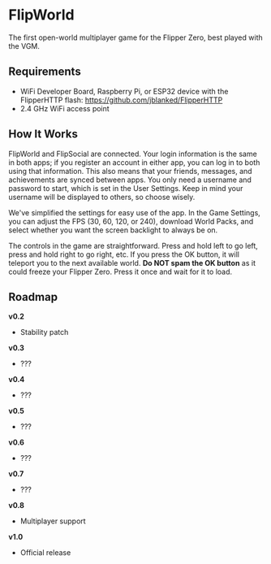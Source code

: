 # FlipWorld

The first open-world multiplayer game for the Flipper Zero, best played with the VGM.

## Requirements
- WiFi Developer Board, Raspberry Pi, or ESP32 device with the FlipperHTTP flash: https://github.com/jblanked/FlipperHTTP
- 2.4 GHz WiFi access point

## How It Works
FlipWorld and FlipSocial are connected. Your login information is the same in both apps; if you register an account in either app, you can log in to both using that information. This also means that your friends, messages, and achievements are synced between apps. You only need a username and password to start, which is set in the User Settings. Keep in mind your username will be displayed to others, so choose wisely.

We've simplified the settings for easy use of the app. In the Game Settings, you can adjust the FPS (30, 60, 120, or 240), download World Packs, and select whether you want the screen backlight to always be on.

The controls in the game are straightforward. Press and hold left to go left, press and hold right to go right, etc. If you press the OK button, it will teleport you to the next available world. **Do NOT spam the OK button** as it could freeze your Flipper Zero. Press it once and wait for it to load.

## Roadmap
**v0.2**
- Stability patch

**v0.3**
- ???

**v0.4**
- ???

**v0.5**
- ???

**v0.6**
- ???

**v0.7**
- ???

**v0.8**
- Multiplayer support

**v1.0**
- Official release